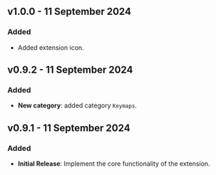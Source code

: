## v1.0.0 - 11 September 2024

### Added

- Added extension icon.

## v0.9.2 - 11 September 2024

### Added

- **New category**: added category `Keymaps`.

## v0.9.1 - 11 September 2024

### Added

- **Initial Release**: Implement the core functionality of the extension.
